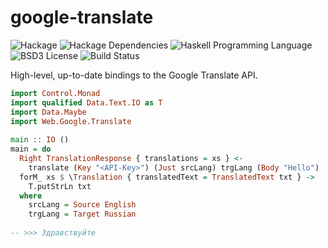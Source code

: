 google-translate
====================
![Hackage](https://img.shields.io/hackage/v/google-translate.svg)
![Hackage Dependencies](https://img.shields.io/hackage-deps/v/google-translate.svg)
![Haskell Programming Language](https://img.shields.io/badge/language-Haskell-blue.svg)
![BSD3 License](http://img.shields.io/badge/license-BSD3-brightgreen.svg)
![Build Status](https://img.shields.io/circleci/project/dmjio/google-translate.svg)

High-level, up-to-date bindings to the Google Translate API.
```haskell
import Control.Monad
import qualified Data.Text.IO as T
import Data.Maybe
import Web.Google.Translate                                                                                             
                                                                                                                                                                                  
main :: IO ()
main = do
  Right TranslationResponse { translations = xs } <-
    translate (Key "<API-Key>") (Just srcLang) trgLang (Body "Hello")
  forM_ xs $ \Translation { translatedText = TranslatedText txt } ->
    T.putStrLn txt
  where
    srcLang = Source English
    trgLang = Target Russian
    
-- >>> Здравствуйте    
```    